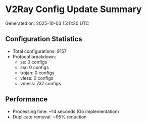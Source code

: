 # V2Ray Config Update Summary
Generated on: 2025-10-03 15:11:20 UTC

## Configuration Statistics
- Total configurations: 9157
- Protocol breakdown:
  - ss: 0 configs
  - ssr: 0 configs
  - trojan: 0 configs
  - vless: 0 configs
  - vmess: 737 configs

## Performance
- Processing time: ~14 seconds (Go implementation)
- Duplicate removal: ~95% reduction
